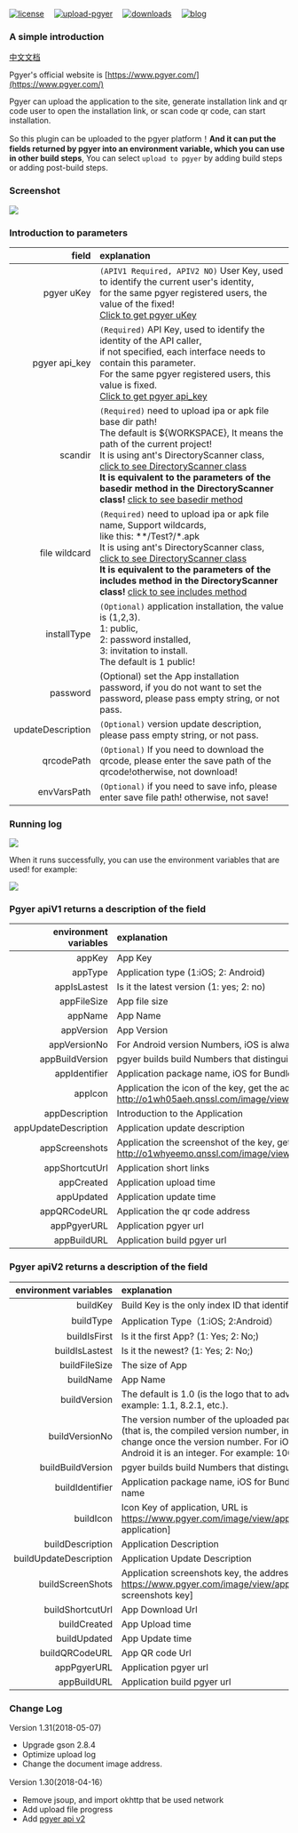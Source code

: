 [![license](https://img.shields.io/github/license/mashape/apistatus.svg)](http://opensource.org/licenses/MIT)&#8194;&#8194;
[![upload-pgyer](https://img.shields.io/badge/upload--pgyer-1.24-brightgreen.svg)](https://github.com/myroid/jenkins-upload-pgyer-plugin)&#8194;&#8194;
[![downloads](https://img.shields.io/badge/downloads-%3C1K-orange.svg)](https://github.com/myroid/jenkins-upload-pgyer-plugin)&#8194;&#8194;
[![blog](https://img.shields.io/badge/blog-dafan.tech-red.svg)](http://dafan.tech)

### A simple introduction

[中文文档](./README_cn.md)

Pgyer's official website is [https://www.pgyer.com/](https://www.pgyer.com/)

Pgyer can upload the application to the site, generate installation link and qr code user to open the installation link, or scan code qr code, can start installation.

So this plugin can be uploaded to the pgyer platform！**And it can put the fields returned by pgyer into an environment variable, which you can use in other build steps**, You can select `upload to pgyer` by adding build steps or adding post-build steps.

### Screenshot
![](https://blog-1251473749.cos.ap-beijing.myqcloud.com/jenkins_upload_pgyer/upload-pgyer-1.png)

### Introduction to parameters
field|explanation
----:|:----------
pgyer uKey|`(APIV1 Required, APIV2 NO)` User Key, used to identify the current user's identity, <br/>for the same pgyer registered users, the value of the fixed!<br/>[Click to get pgyer uKey](https://www.pgyer.com/account/api)
pgyer api_key|`(Required)` API Key, used to identify the identity of the API caller, <br/>if not specified, each interface needs to contain this parameter.<br/>For the same pgyer registered users, this value is fixed.<br/>[Click to get pgyer api_key](https://www.pgyer.com/account/api)
scandir|`(Required)` need to upload ipa or apk file base dir path!<br/>  The default is ${WORKSPACE}, It means the path of the current project!<br/>It is using ant's DirectoryScanner class, [click to see DirectoryScanner class](https://ant.apache.org/manual/api/org/apache/tools/ant/DirectoryScanner.html)<br/>**It is equivalent to the parameters of the basedir method in the DirectoryScanner class!** [click to see basedir method](https://ant.apache.org/manual/api/org/apache/tools/ant/DirectoryScanner.html#basedir)
file wildcard|`(Required)` need to upload ipa or apk file name, Support wildcards,<br/>like this: **/Test?/*.apk<br/>It is using ant's DirectoryScanner class, [click to see DirectoryScanner class](https://ant.apache.org/manual/api/org/apache/tools/ant/DirectoryScanner.html)<br/> **It is equivalent to the parameters of the includes method in the DirectoryScanner class!** [click to see includes method](https://ant.apache.org/manual/api/org/apache/tools/ant/DirectoryScanner.html#includes)
installType|`(Optional)` application installation, the value is (1,2,3).<br/>1: public, <br/>2: password installed, <br/>3: invitation to install.<br/>The default is 1 public!
password|(Optional) set the App installation password, if you do not want to set the password, please pass empty string, or not pass.
updateDescription|`(Optional)` version update description, please pass empty string, or not pass.
qrcodePath|`(Optional)` If you need to download the qrcode, please enter the save path of the qrcode!otherwise, not download!
envVarsPath|`(Optional)` if you need to save info, please enter save file path! otherwise, not save!

### Running log
![](https://blog-1251473749.cos.ap-beijing.myqcloud.com/jenkins_upload_pgyer/jenkins_log.png)

When it runs successfully, you can use the environment variables that are used! for example:

![](https://blog-1251473749.cos.ap-beijing.myqcloud.com/jenkins_upload_pgyer/upload-pgyer-3.png)

### Pgyer apiV1 returns a description of the field
environment variables|explanation
----:|:----------
appKey|App Key
appType|Application type (1:iOS; 2: Android)
appIsLastest|Is it the latest version (1: yes; 2: no)
appFileSize|App file size
appName|App Name
appVersion|App Version
appVersionNo|For Android version Numbers, iOS is always 0
appBuildVersion|pgyer builds build Numbers that distinguish historical versions
appIdentifier|Application package name, iOS for BundleId, Android for package name
appIcon|Application the icon of the key, get the address http://o1wh05aeh.qnssl.com/image/view/app_icons/[appIcon]
appDescription|Introduction to the Application
appUpdateDescription|Application update description
appScreenshots|Application the screenshot of the key, get the address http://o1whyeemo.qnssl.com/image/view/app_screenshots/[appScreenshots]
appShortcutUrl|Application short links
appCreated|Application upload time
appUpdated|Application update time
appQRCodeURL|Application the qr code address
appPgyerURL|Application pgyer url
appBuildURL|Application build pgyer url

### Pgyer apiV2 returns a description of the field
environment variables|explanation
----:|:----------
buildKey | Build Key is the only index ID that identifies the application
buildType | Application Type（1:iOS; 2:Android）
buildIsFirst | Is it the first App? (1: Yes; 2: No;)
buildIsLastest | Is it the newest? (1: Yes; 2: No;)
buildFileSize | The size of App
buildName | App Name
buildVersion | The default is 1.0 (is the logo that to advertise the application, for example: 1.1, 8.2.1, etc.).
buildVersionNo | The version number of the uploaded package, the default is 1 (that is, the compiled version number, in general, the compiler will change once the version number. For iOS, is a string type; for Android it is an integer. For example: 1001 , 28 etc.)
buildBuildVersion | pgyer builds build Numbers that distinguish historical versions
buildIdentifier | Application package name, iOS for BundleId, Android for package name
buildIcon  | Icon Key of application, URL is https://www.pgyer.com/image/view/app_icons/[Icon Key of application]
buildDescription | Application Description
buildUpdateDescription | Application Update Description
buildScreenShots | Application screenshots key, the address is https://www.pgyer.com/image/view/app_screenshots/[Application screenshots key]
buildShortcutUrl | App Download Url
buildCreated | App Upload time
buildUpdated | App Update time
buildQRCodeURL | App QR code Url
appPgyerURL|Application pgyer url
appBuildURL|Application build pgyer url

### Change Log
Version 1.31(2018-05-07)

- Upgrade gson 2.8.4
- Optimize upload log
- Change the document image address.

Version 1.30(2018-04-16）

- Remove jsoup, and import okhttp that be used network
- Add upload file progress
- Add [pgyer api v2](https://www.pgyer.com/doc/view/api#uploadApp)
